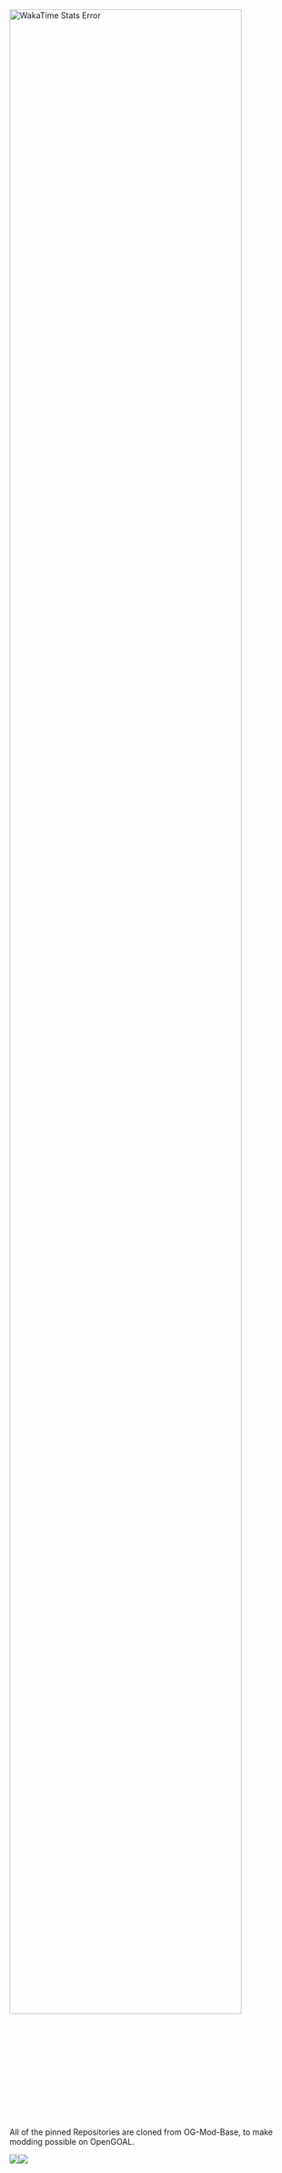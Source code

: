 <img align="center" width="90%" height="95%" src="https://github-readme-stats.vercel.app/api/wakatime?username=TheMattBookPro&theme=tokyonight&size_weight=0.5&count_weight=0.5&title_color=36F9F6&langs_count=10" alt="WakaTime Stats Error" />

All of the pinned Repositories are cloned from OG-Mod-Base, to make modding possible on OpenGOAL.
<div style="display: flex; flex-direction: row;">
  <img src="https://imgur.com/Haav8Pj">
  <img src="https://imgur.com/TcJJdVF">
</div>
